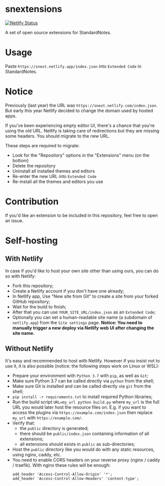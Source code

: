 # snextensions

[![Netlify Status](https://api.netlify.com/api/v1/badges/53e5f0b7-02c9-400d-8590-159860892cdc/deploy-status)](https://app.netlify.com/sites/snext/deploys)

A set of open source extensions for StandardNotes.

# Usage

Paste `https://snext.netlify.app/index.json` into `Extended Code` in StandardNotes.

# Notice

Previously (last year) the URL was `https://snext.netlify.com/index.json`.
But early this year Netlify decided to change the domain used by hosted apps.

If you've been experiencing empty editor UI, there's a chance that you're using
the old URL. Netlify is taking care of redirections but they are missing some
headers. You should migrate to the new URL.

These steps are required to migrate:

- Look for the "Repository" options in the "Extensions" menu (on the bottom)
- Delete the repository
- Uninstall all installed themes and editors
- Re-enter the new URL into `Extended Code`
- Re-install all the themes and editors you use

# Contribution

If you'd like an extension to be included in this repository, feel free to open an issue.

# Self-hosting

## With Netlify

In case if you'd like to host your own site other than using ours, you can do so with Netlify:

- Fork this repository;
- Create a Netlify account if you don't have one already;
- In Netlify app, Use "New site from Git" to create a site from your forked GitHub repository;
- Wait for the build to finish;
- After that you can use `YOUR_SITE_URL/index.json` as an `Extended Code`;
- Optionally you can set a human-readable site name (a subdomain of `netlify.app`) from the `Site settings` page.
  **Notice: You need to manually trigger a new deploy via Netlify web UI after changing the site name.**

## Without Netlify

It's easy and recommended to host with Netlify. However if you insist not to use it, it is also possible (notice: the following steps work on Linux or WSL):

- Prepare your environment with `Python 3.7` with `pip`, as well as `Git`;
- Make sure Python 3.7 can be called directly via `python` from the shell;
- Make sure Git is installed and can be called directly via `git` from the shell;
- `pip install -r requirements.txt` to install required Python libraries;
- Run the build script `URL=my_url python build.py` where `my_url` is the full URL you would later host the resource files on. E.g. if you want to access the plugins via `https://example.com/index.json` then replace `my_url` with `https://example.com/`.
- Verify that:
  - the `public` directory is generated;
  - there should be `public/index.json` containing information of all extensions;
  - all extensions should exists in `public` as sub-directories;
- Host the `public` directory like you would do with any static resources, using nginx, caddy, etc.
- You need to enable CORS headers on your reverse proxy (nginx / caddy / traefik). With nginx these rules will be enough:
  ```nginx
  add_header 'Access-Control-Allow-Origin' '*';
  add_header 'Access-Control-Allow-Headers' 'content-type';
  ```

